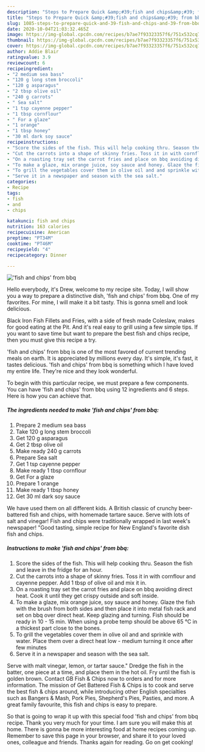 ```yaml
---
description: "Steps to Prepare Quick &amp;#39;fish and chips&amp;#39; from bbq"
title: "Steps to Prepare Quick &amp;#39;fish and chips&amp;#39; from bbq"
slug: 1085-steps-to-prepare-quick-and-39-fish-and-chips-and-39-from-bbq
date: 2020-10-04T21:03:32.465Z
image: https://img-global.cpcdn.com/recipes/b7ae7f93323357f6/751x532cq70/fish-and-chips-from-bbq-recipe-main-photo.jpg
thumbnail: https://img-global.cpcdn.com/recipes/b7ae7f93323357f6/751x532cq70/fish-and-chips-from-bbq-recipe-main-photo.jpg
cover: https://img-global.cpcdn.com/recipes/b7ae7f93323357f6/751x532cq70/fish-and-chips-from-bbq-recipe-main-photo.jpg
author: Addie Blair
ratingvalue: 3.9
reviewcount: 6
recipeingredient:
- "2 medium sea bass"
- "120 g long stem broccoli"
- "120 g asparagus"
- "2 tbsp olive oil"
- "240 g carrots"
- " Sea salt"
- "1 tsp cayenne pepper"
- "1 tbsp cornflour"
- " For a glaze"
- "1 orange"
- "1 tbsp honey"
- "30 ml dark soy sauce"
recipeinstructions:
- "Score the sides of the fish. This will help cooking thru. Season the fish and leave in the fridge for an hour."
- "Cut the carrots into a shape of skinny fries. Toss it in with cornflour and cayenne pepper. Add 1 tbsp of olive oil and mix it in."
- "On a roasting tray set the carrot fries and place on bbq avoiding direct heat. Cook it until they get crispy outside and soft inside."
- "To make a glaze, mix orange juice, soy sauce and honey. Glaze the fish with the brush from both sides and then place it into metal fish rack and set on bbq over direct heat. Keep glazing and turning. Fish should be ready in 10 - 15 min. When using a probe temp should be above 65 °C in a thickest part close to the bones."
- "To grill the vegetables cover them in olive oil and and sprinkle with water. Place them over a direct heat low - medium turning it once after few minutes"
- "Serve it in a newspaper and season with the sea salt."
categories:
- Recipe
tags:
- fish
- and
- chips

katakunci: fish and chips 
nutrition: 163 calories
recipecuisine: American
preptime: "PT34M"
cooktime: "PT46M"
recipeyield: "4"
recipecategory: Dinner

---
```



![&#39;fish and chips&#39; from bbq](https://img-global.cpcdn.com/recipes/b7ae7f93323357f6/751x532cq70/fish-and-chips-from-bbq-recipe-main-photo.jpg)

Hello everybody, it's Drew, welcome to my recipe site. Today, I will show you a way to prepare a distinctive dish, &#39;fish and chips&#39; from bbq. One of my favorites. For mine, I will make it a bit tasty. This is gonna smell and look delicious.

Black Iron Fish Fillets and Fries, with a side of fresh made Coleslaw, makes for good eating at the Pit. And it&#39;s real easy to grill using a few simple tips. If you want to save time but want to prepare the best fish and chips recipe, then you must give this recipe a try.

&#39;fish and chips&#39; from bbq is one of the most favored of current trending meals on earth. It is appreciated by millions every day. It's simple, it's fast, it tastes delicious. &#39;fish and chips&#39; from bbq is something which I have loved my entire life. They're nice and they look wonderful.


To begin with this particular recipe, we must prepare a few components. You can have &#39;fish and chips&#39; from bbq using 12 ingredients and 6 steps. Here is how you can achieve that.

<!--inarticleads1-->

##### The ingredients needed to make &#39;fish and chips&#39; from bbq:

1. Prepare 2 medium sea bass
1. Take 120 g long stem broccoli
1. Get 120 g asparagus
1. Get 2 tbsp olive oil
1. Make ready 240 g carrots
1. Prepare  Sea salt
1. Get 1 tsp cayenne pepper
1. Make ready 1 tbsp cornflour
1. Get  For a glaze
1. Prepare 1 orange
1. Make ready 1 tbsp honey
1. Get 30 ml dark soy sauce


We have used them on all different kids. A British classic of crunchy beer-battered fish and chips, with homemade tartare sauce. Serve with lots of salt and vinegar! Fish and chips were traditionally wrapped in last week&#39;s newspaper! &#34;Good tasting, simple recipe for New England&#39;s favorite dish fish and chips. 

<!--inarticleads2-->

##### Instructions to make &#39;fish and chips&#39; from bbq:

1. Score the sides of the fish. This will help cooking thru. Season the fish and leave in the fridge for an hour.
1. Cut the carrots into a shape of skinny fries. Toss it in with cornflour and cayenne pepper. Add 1 tbsp of olive oil and mix it in.
1. On a roasting tray set the carrot fries and place on bbq avoiding direct heat. Cook it until they get crispy outside and soft inside.
1. To make a glaze, mix orange juice, soy sauce and honey. Glaze the fish with the brush from both sides and then place it into metal fish rack and set on bbq over direct heat. Keep glazing and turning. Fish should be ready in 10 - 15 min. When using a probe temp should be above 65 °C in a thickest part close to the bones.
1. To grill the vegetables cover them in olive oil and and sprinkle with water. Place them over a direct heat low - medium turning it once after few minutes
1. Serve it in a newspaper and season with the sea salt.


Serve with malt vinegar, lemon, or tartar sauce.&#34; Dredge the fish in the batter, one piece at a time, and place them in the hot oil. Fry until the fish is golden brown. Contact GB Fish &amp; Chips now to orders and for more information. The mission of Get Battered Fish &amp; Chips is to cook and serve the best fish &amp; chips around, while introducing other English specialties such as Bangers &amp; Mash, Pork Pies, Shepherd&#39;s Pies, Pasties, and more. A great family favourite, this fish and chips is easy to prepare. 

So that is going to wrap it up with this special food &#39;fish and chips&#39; from bbq recipe. Thank you very much for your time. I am sure you will make this at home. There is gonna be more interesting food at home recipes coming up. Remember to save this page in your browser, and share it to your loved ones, colleague and friends. Thanks again for reading. Go on get cooking!
